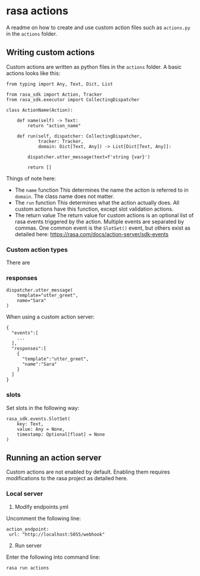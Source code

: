 # rasa actions

A readme on how to create and use custom action files such as `actions.py` in the `actions` folder.

## Writing custom actions

Custom actions are written as python files in the `actions` folder. A basic actions looks like this:

```
from typing import Any, Text, Dict, List

from rasa_sdk import Action, Tracker
from rasa_sdk.executor import CollectingDispatcher

class ActionName(Action):

    def name(self) -> Text:
        return "action_name"

    def run(self, dispatcher: CollectingDispatcher,
            tracker: Tracker,
            domain: Dict[Text, Any]) -> List[Dict[Text, Any]]:

        dispatcher.utter_message(text=f'string {var}')

        return []
```

Things of note here:
* The `name` function
This determines the name the action is referred to in `domain`. The class name does not matter.
* The `run` function
This determines what the action actually does. All custom actions have this function, except slot validation actions.
* The return value
The return value for custom actions is an optional list of rasa events triggered by the action. Multiple events are separated by commas. One common event is the `SlotSet()` event, but others exist as detailed here: https://rasa.com/docs/action-server/sdk-events

### Custom action types

There are

### responses

```
dispatcher.utter_message(
    template="utter_greet",
    name="Sara"
)
```

When using a custom action server:

```
{
  "events":[
    ...
  ],
  "responses":[
    {
      "template":"utter_greet",
      "name":"Sara"
    }
  ]
}
```

### slots

Set slots in the following way:

```
rasa_sdk.events.SlotSet(
    key: Text,
    value: Any = None,
    timestamp: Optional[float] = None
)
```

## Running an action server

Custom actions are not enabled by default. Enabling them requires modifications to the rasa project as detailed here.

### Local server

1. Modify endpoints.yml

Uncomment the following line:

```
action_endpoint:
 url: "http://localhost:5055/webhook"
```

2. Run server

Enter the following into command line:

```
rasa run actions
```
